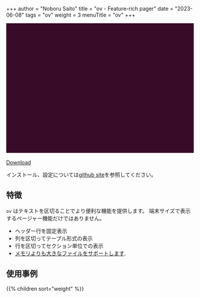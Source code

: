 +++
author = "Noboru Saito"
title = "ov - Feature-rich pager"
date = "2023-06-08"
tags = "ov"
weight = 3
menuTitle = "ov"
+++

[![ov](ov.gif)](https://github.com/noborus/ov)

[Download](https://github.com/noborus/ov/releases/latest)

 インストール、設定については[github site](https://github.com/noborus/ov)を参照してください。

## 特徴

`ov` はテキストを区切ることでより便利な機能を提供します。
端末サイズで表示するページャー機能だけではありません。

* ヘッダー行を固定表示
* 列を区切ってテーブル形式の表示
* 行を区切ってセクション単位での表示
* [メモリよりも大きなファイルをサポートします](memory).

## 使用事例

{{% children sort="weight" %}}
